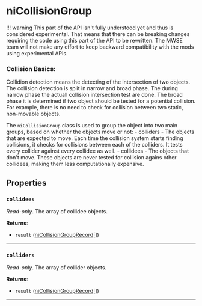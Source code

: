 <!---
	This file is autogenerated. Do not edit this file manually. Your changes will be ignored.
	More information: https://github.com/MWSE/MWSE/tree/master/docs
-->

# niCollisionGroup

!!! warning
	This part of the API isn't fully understood yet and thus is considered experimental. That means that there can be breaking changes requiring the code using this part of the API to be rewritten. The MWSE team will not make any effort to keep backward compatibility with the mods using experimental APIs.
 
### Collision Basics:

Collidion detection means the detecting of the intersection of two objects. The collision detection is split in narrow and broad phase. The during narrow phase the actuall collision intersection test are done. The broad phase it is determined if two object should be tested for a potential collision. For example, there is no need to check for collision between two static, non-movable objects.

The `niCollisionGroup` class is used to group the object into two main groups, based on whether the objects move or not:
	- colliders - The objects that are expected to move. Each time the collision system starts finding collisions, it checks for collisions between each of the colliders. It tests every collider against every collidee as well.
	- collidees - The objects that don't move. These objects are never tested for collision agains other collidees, making them less computationally expensive.


## Properties

### `collidees`

*Read-only*. The array of collidee objects.

**Returns**:

* `result` ([niCollisionGroupRecord](../../types/niCollisionGroupRecord)[])

***

### `colliders`

*Read-only*. The array of collider objects.

**Returns**:

* `result` ([niCollisionGroupRecord](../../types/niCollisionGroupRecord)[])

***


